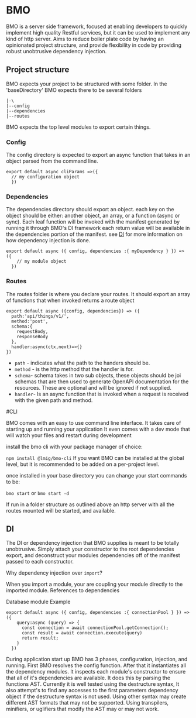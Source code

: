 # BMO

BMO is a server side framework, focused at enabling developers to quickly implement high quality Restful services,
but it can be used to implement any kind of http server.
Aims to reduce boiler plate code by having an opinionated project structure, and provide
flexibility in code by providing robust unobtrusive dependency injection.

## Project structure
BMO expects your project to be structured with some folder.
In the 'baseDirectory' BMO expects there to be several folders
```
|-\
|--config
|--dependencies
|--routes
```
BMO expects the top level modules to export certain things.

### Config
The config directory is expected to export an async function that takes in an object parsed from the command line.

```
export default async cliParams =>({
  // my configuration object
  })
```
### Dependencies
The dependencies directory should export an object. each key on the object should be either: another object, an array, or a function (async or sync).
Each leaf function will be invoked with the manifest generated by running it through BMO's DI framework
each return value will be available in the dependencies portion of the manifest. see [DI](#DI) for more information on how dependency injection is done.

```
export default async ({ config, dependencies :{ myDependency } }) => ({
    // my module object
  })
```

### Routes
The routes folder is where you declare your routes.
It should export an array of functions that when invoked returns a route object

```
export default async ({config, dependencies}) => ({
  path:'api/things/v1/',
  method:'post',
  schema:{
    requestBody,
    responseBody
  },
  handler:async(ctx,next)=>{}
})
```
- `path` - indicates what the path to the handers should be.
- `method` - is the http method that the handler is for.
- `schema`- schema takes in two sub objects, these objects should be joi schemas that are then used to
generate OpenAPI documentation for the resources. These are optional and will be ignored if not supplied.
- `handler`- Is an async function that is invoked when a request is received with the given path and method.


#CLI

BMO comes with an easy to use command line interface. It takes care of starting up and running your application
It even comes with a dev mode that will watch your files and restart during development

install the bmo cli with your package manager of choice:

`npm install @lmig/bmo-cli`
If you want BMO can be installed at the global level,
 but it is recommended to be added on a per-project level.

once installed in your base directory you can change your start commands to be:

`bmo start`
 or
`bmo start -d`

If run in a folder structure as outlined above an http server with all the routes mounted
will be started, and available.


## DI

The DI or dependency injection that BMO supplies is meant to be totally unobtrusive.
Simply attach your constructor to the root dependencies export, and deconstruct your modules dependencies
off of the manifest passed to each constructor.

Why dependency injection over `import`?

When you import a module, your are coupling your module directly to the imported module.
References to dependencies


Database module Example

```
export default async ({ config, dependencies :{ connectionPool } }) => ({
    query:async (query) => {
      const connection = await connectionPool.getConnection();
      const result = await connection.execute(query)
      return result;
    }
  })
```

During application start up BMO has 3 phases, configuration, injection, and running.
First BMO resolves the config function. After that it instantiates all the dependency modules.
It inspects each module's constructor to ensure that all of it's dependencies are available.
It does this by parsing the functions AST. Currently it is well tested using the destructure syntax, It also attempt's to find any
accesses to the first parameters dependency object if the destructure syntax is not used.
Using other syntax may create different AST formats that may not be supported.
Using transpilers, minifiers, or uglifiers that modify the AST may or may not work.












